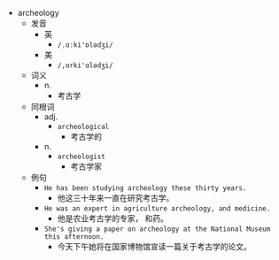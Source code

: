 - archeology
  - 发音
    - 英
      - `/ˌɑːki'ɒlədʒi/`
    - 美
      - `/,ɑrki'ɑlədʒi/`
  - 词义
    - n.
      - 考古学
  - 同根词
    - adj.
      - `archeological`
        - 考古学的
    - n.
      - `archeologist`
        - 考古学家
  - 例句
    - `He has been studying archeology these thirty years.`
      - 他这三十年来一直在研究考古学。
    - `He was an expert in agriculture archeology, and medicine.`
      - 他是农业考古学的专家， 和药。
    - `She's giving a paper on archeology at the National Museum this afternoon.`
      - 今天下午她将在国家博物馆宣读一篇关于考古学的论文。

